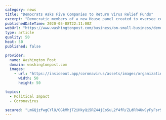 ```yaml
---
category: news
title: "Democrats Asks Five Companies to Return Virus Relief Funds"
excerpt: "Democratic members of a new House panel created to oversee coronavirus relief spending demanded that five publicly owned companies immediately return taxpayer funds the lawmakers said were intended for smaller businesses."
publishedDateTime: 2020-05-08T22:11:00Z
webUrl: "https://www.washingtonpost.com/business/on-small-business/democrats-asks-five-companies-to-return-virus-relief-funds/2020/05/08/f6f1050c-9165-11ea-9322-a29e75effc93_story.html"
type: article
quality: 50
heat: 50
published: false

provider:
  name: Washington Post
  domain: washingtonpost.com
  images:
    - url: "https://insideout.app/coronavirus/assets/images/organizations/washingtonpost.com-50x50.jpg"
      width: 50
      height: 50

topics:
  - Political Impact
  - Coronavirus

secured: "LmGQjzfwgCYl8/GGkMhjT2iHkyQi5RZ44jEoSuL2f4fR/ZLdRR4UwJyFyFsrSRjKTeYihoM+RCzk8ZBDp6XByOdBUSrn0I1mSxIZ+52UlkFOF12qIfBproDNOxtFpxwFjz4DvrruPGGN5OJkkN4ehtkdgdr6AIFYSV7FCNcSEs7EJB5UkwcwAi+R8K0I1iglZNJsFiOs22YOcCN43i/Itlm+vAgfvGWWv1OOYPIxclnn/c7KOddLMmaf8zCnoioJavu+lWY4dmumSssoX33j950y+cYP53fQptFcq/Sk9fSoCE28eybsRCCxxhfd3BNM;y6IOKIzeH50vAGZz1vH9CQ=="
---
```



